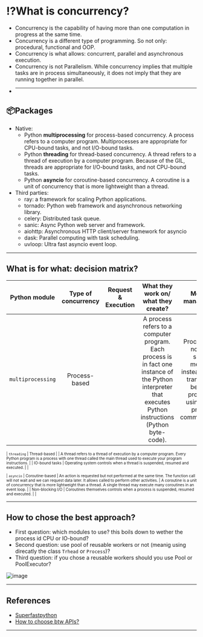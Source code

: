 # ⁉️What is concurrency?
- Concurrency is the capability of having more than one computation in progress at the same time.
- Concurrency is a different type of programming. So not only: procedural, functional and OOP.
- Concurrency is what allows: concurrent, parallel and asynchronous execution.
- Concurrency is not Parallelism. While concurrency implies that multiple tasks are in process simultaneously, it does not imply that they are running together in parallel.
- ***

## 📦Packages
- Native:
  - Python **multiprocessing** for process-based concurrency. A process refers to a computer program. Multiprocesses are appropriate for CPU-bound tasks, and not I/O-bound tasks.
  - Python **threading** for thread-based concurrency. A thread refers to a thread of execution by a computer program. Because of the GIL, threads are appropriate for I/O-bound tasks, and not CPU-bound tasks.
  - Python **asyncio** for coroutine-based concurrency. A coroutine is a unit of concurrency that is more lightweight than a thread.
- Third parties:
    - ray: a framework for scaling Python applications.
    - tornado: Python web framework and asynchronous networking library.
    - celery: Distributed task queue.
    - sanic: Async Python web server and framework.
    - aiohttp: Asynchronous HTTP client/server framework for asyncio
    - dask: Parallel computing with task scheduling.
    - uvloop: Ultra fast asyncio event loop.
***

## What is for what: decision matrix?
<font size="1">

| Python module | Type of concurrency | Request & Execution | What they work on/ what they create? | Memory management | Usage | Control | Protection |
| :-: | :-: | :-: | :-: | :-: | :-: | :-: | :-: |
| `multiprocessing` | Process-based | | A process refers to a computer program. Each process is in fact one instance of the Python interpreter that executes Python instructions (Python byte-code). | Processes do not have shared memory, instead, data is transmitted between processes using inter-process communication. | CPU-bound tasks | Operating system controls when a process is suspended, resumed and executed. | Requires `if __name__ == '__main__'` |

| `threading` | Thread-based | | A thread refers to a thread of execution by a computer program. Every Python program is a process with one thread called the main thread used to execute your program instructions. | | IO-bound tasks | Operating system controls when a thread is suspended, resumed and executed. | |

| `asyncio` | Coroutine-based | An action is requested but not performed at the same time. The function call will not wait and we can request data later. It allows called to perform other activities. | A coroutine is a unit of concurrency that is more lightweight than a thread. A single thread may execute many coroutines in an event loop. | | Non-blocking I/O | Coroutines themselves controls when a process is suspended, resumed and executed. | |

</font>

***

## How to chose the best approach?
- First question: which modules to use? this boils down to wether the process id CPU or IO-bound?
- Second question: use pool of reusable workers or not (meanig using direcatly the class `Trhead` or `Process`)?
- Third question: if you chose a reusable workers should you use Pool or PoolExecutor?

![image](https://github.com/kyaiooiayk/High-Performance-Computing-in-Python/assets/89139139/06797fa0-3fe4-4bb7-9bf0-b10b1c4cd472)

***

## References
- [Superfastpython](https://superfastpython.com)
- [How to choose btw APIs?](https://superfastpython.com/python-concurrency-choose-api/)
***

